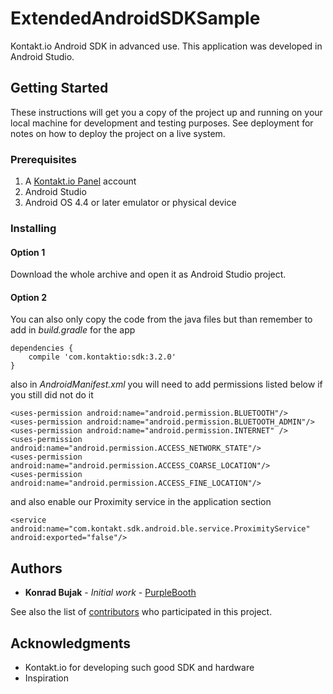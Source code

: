 # ExtendedAndroidSDKSample

Kontakt.io Android SDK in advanced use. This application was developed in Android Studio.

## Getting Started

These instructions will get you a copy of the project up and running on your local machine for development and testing purposes. See deployment for notes on how to deploy the project on a live system.

### Prerequisites

1. A [Kontakt.io Panel](https://panel.kontakt.io/signin) account
2. Android Studio
3. Android OS 4.4 or later emulator or physical device

### Installing

#### Option 1

Download the whole archive and open it as Android Studio project.

#### Option 2

You can also only copy the code from the java files but than remember to add in *build.gradle* for the app

```
dependencies {
    compile 'com.kontaktio:sdk:3.2.0'
}
```
also in *AndroidManifest.xml* you will need to add permissions listed below if you still did not do it

```
<uses-permission android:name="android.permission.BLUETOOTH"/>
<uses-permission android:name="android.permission.BLUETOOTH_ADMIN"/>
<uses-permission android:name="android.permission.INTERNET" />
<uses-permission android:name="android.permission.ACCESS_NETWORK_STATE"/>
<uses-permission android:name="android.permission.ACCESS_COARSE_LOCATION"/>
<uses-permission android:name="android.permission.ACCESS_FINE_LOCATION"/>
```

and also enable our Proximity service in the application section

```
<service android:name="com.kontakt.sdk.android.ble.service.ProximityService" android:exported="false"/>
```

## Authors

* **Konrad Bujak** - *Initial work* - [PurpleBooth](https://github.com/PurpleBooth)

See also the list of [contributors](https://github.com/konradkontakt/ExtendedAndroidSDKSample/graphs/contributors) who participated in this project.

## Acknowledgments

* Kontakt.io for developing such good SDK and hardware
* Inspiration
